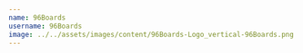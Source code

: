 ```yaml
---
name: 96Boards
username: 96Boards
image: ../../assets/images/content/96Boards-Logo_vertical-96Boards.png
---
```

